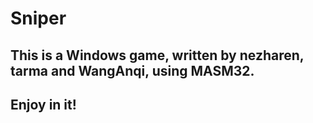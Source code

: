 # Sniper
## This is a Windows game, written by nezharen, tarma and WangAnqi, using MASM32.
## Enjoy in it!